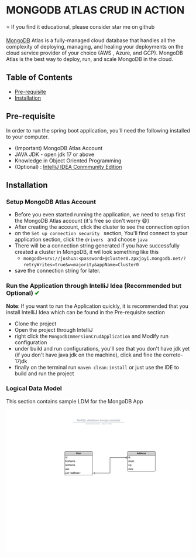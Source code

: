 # MONGODB ATLAS CRUD IN ACTION

:star: If you find it educational, please consider star me on github


[MongoDB](https://www.mongodb.com/products/platform/atlas-database) Atlas is a fully-managed cloud database that handles all the complexity of deploying, managing, and healing your deployments on the cloud service provider of your choice (AWS , Azure, and GCP). MongoDB Atlas is the best way to deploy, run, and scale MongoDB in the cloud.


## Table of Contents
- [Pre-requisite](#prerequisite)
- [Installation](#installation)


## Pre-requisite 

 In order to run the spring boot application, you'll need the following installed to your computer.

- (Important) MongoDB Atlas Account
- JAVA JDK - open jdk 17 or above
- Knowledge in Object Oriented Programming
- (Optional) : [IntelliJ IDEA Conmmunity Edition](https://www.jetbrains.com/idea/)


## Installation

### Setup MongoDB Atlas Account
- Before you even started running the application, we need to setup first the MongoDB Atlas account (it's free so don't worry :smile:)
- After creating the account, click the cluster to see the connection option 
- on the ``Set up connection security `` section, You'll find connect to your application section, click the ``drivers `` and choose ``java``
- There will be a connection string generated if you have successfully created a cluster in MongoDB, it wil look something like this
  - ``mongodb+srv://joshua:<password>@cluster0.zpxjoyi.mongodb.net/?retryWrites=true&w=majority&appName=Cluster0``
- save the connection string for later.

### Run the Application through IntelliJ Idea (Recommended but Optional) <span style="color:green;" class="task-list-item-icon">✔</span>

<b>Note</b>: If you want to run the Application quickly, it is recommended that you install IntelliJ Idea which can be found in the Pre-requisite section

- Clone the project
- Open the project through IntelliJ
- right click the ``MongodbImmersionCrudApplication`` and Modify run configuration
- under build and run configurations, you'll see that you don't have jdk yet (if you don't have java jdk on the machine), click and fine the correto-17jdk 
- finally on the terminal run ``maven clean:install`` or just use the IDE to build and run the project



### Logical Data Model

This section contains sample LDM for the MongoDB App

![NoSQL-database-design-example.png](NoSQL-database-design-example.png)
